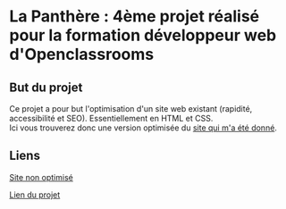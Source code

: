# La Panthère : 4ème projet réalisé pour la formation développeur web d'Openclassrooms

## But du projet

Ce projet a pour but l'optimisation d'un site web existant (rapidité, accessibilité et SEO). Essentiellement en HTML et CSS.\
Ici vous trouverez donc une version optimisée du [site qui m'a été donné](https://github.com/lolulo69/OCR-Projet4-startingWebsite).

## Liens

[Site non optimisé](https://ocr-projet4-starting-website-lolulo69.vercel.app/)

[Lien du projet](https://la-panthere-lolulo69.vercel.app/)
